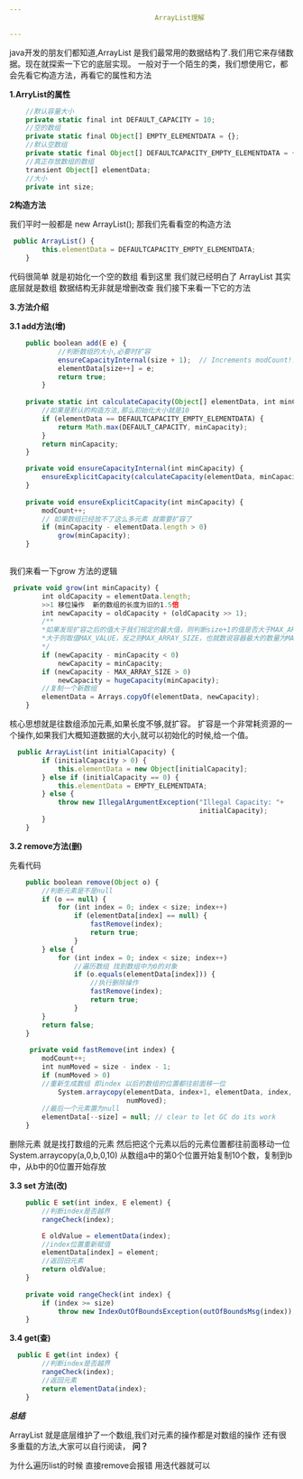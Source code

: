 ```yaml
---
                                    ArrayList理解

---
```

java开发的朋友们都知道,ArrayList 是我们最常用的数据结构了.我们用它来存储数据。现在就探索一下它的底层实现。
一般对于一个陌生的类，我们想使用它，都会先看它构造方法，再看它的属性和方法

**1.ArryList的属性**

``` javascript
    //默认容量大小
    private static final int DEFAULT_CAPACITY = 10;
    //空的数组
    private static final Object[] EMPTY_ELEMENTDATA = {};
    //默认空数组    
    private static final Object[] DEFAULTCAPACITY_EMPTY_ELEMENTDATA = {};
    //真正存放数组的数组
    transient Object[] elementData; 
    //大小
    private int size;
```
**2构造方法**

我们平时一般都是 new ArrayList(); 那我们先看看空的构造方法

``` javascript
 public ArrayList() {
        this.elementData = DEFAULTCAPACITY_EMPTY_ELEMENTDATA;
    }
```
代码很简单 就是初始化一个空的数组
看到这里  我们就已经明白了 ArrayList  其实底层就是数组
数据结构无非就是增删改查 我们接下来看一下它的方法

**3.方法介绍**

**3.1 add方法(增)**

``` javascript
    public boolean add(E e) {
            //判断数组的大小,必要时扩容
            ensureCapacityInternal(size + 1);  // Increments modCount!!
            elementData[size++] = e;
            return true;
        }
        
    private static int calculateCapacity(Object[] elementData, int minCapacity) {
        //如果是默认的构造方法,那么初始化大小就是10
        if (elementData == DEFAULTCAPACITY_EMPTY_ELEMENTDATA) {
            return Math.max(DEFAULT_CAPACITY, minCapacity);
        }
        return minCapacity;
    }

    private void ensureCapacityInternal(int minCapacity) {
        ensureExplicitCapacity(calculateCapacity(elementData, minCapacity));
    }
    
    private void ensureExplicitCapacity(int minCapacity) {
        modCount++;
        // 如果数组已经放不了这么多元素 就需要扩容了
        if (minCapacity - elementData.length > 0)
            grow(minCapacity);
    }
        
```
我们来看一下grow 方法的逻辑

``` javascript
 private void grow(int minCapacity) {
        int oldCapacity = elementData.length;
        >>1 移位操作  新的数组的长度为旧的1.5倍
        int newCapacity = oldCapacity + (oldCapacity >> 1);
        /**
        *如果发现扩容之后的值大于我们规定的最大值，则判断size+1的值是否大于MAX_ARRAY_SIZE的值，
        *大于则取值MAX_VALUE，反之则MAX_ARRAY_SIZE，也就数说容器最大的数量为MAX_VALUE
        */
        if (newCapacity - minCapacity < 0)
            newCapacity = minCapacity;
        if (newCapacity - MAX_ARRAY_SIZE > 0)
            newCapacity = hugeCapacity(minCapacity);
        //复制一个新数组
        elementData = Arrays.copyOf(elementData, newCapacity);
    }
```
核心思想就是往数组添加元素,如果长度不够,就扩容。
扩容是一个非常耗资源的一个操作,如果我们大概知道数据的大小,就可以初始化的时候,给一个值。

``` javascript
  public ArrayList(int initialCapacity) {
        if (initialCapacity > 0) {
            this.elementData = new Object[initialCapacity];
        } else if (initialCapacity == 0) {
            this.elementData = EMPTY_ELEMENTDATA;
        } else {
            throw new IllegalArgumentException("Illegal Capacity: "+
                                               initialCapacity);
        }
    }
```
**3.2 remove方法(删)**

先看代码

``` javascript
    public boolean remove(Object o) {
        //判断元素是不是null
        if (o == null) {
            for (int index = 0; index < size; index++)
                if (elementData[index] == null) {
                    fastRemove(index);
                    return true;
                }
        } else {
            for (int index = 0; index < size; index++)
                //遍历数组 找到数组中为0的对象
                if (o.equals(elementData[index])) {
                    //执行删除操作
                    fastRemove(index);
                    return true;
                }
        }
        return false;
    }
    
     private void fastRemove(int index) {
        modCount++;
        int numMoved = size - index - 1;
        if (numMoved > 0)
        //重新生成数组 即index 以后的数组的位置都往前面移一位 
            System.arraycopy(elementData, index+1, elementData, index,
                             numMoved);
        //最后一个元素置为null
        elementData[--size] = null; // clear to let GC do its work
    }
```
删除元素 就是找打数组的元素 然后把这个元素以后的元素位置都往前面移动一位
System.arraycopy(a,0,b,0,10) 从数组a中的第0个位置开始复制10个数，复制到b中，从b中的0位置开始存放

**3.3 set 方法(改)**

``` javascript
    public E set(int index, E element) {
        //判断index是否越界
        rangeCheck(index);

        E oldValue = elementData(index);
        //index位置重新赋值
        elementData[index] = element;
        //返回旧元素
        return oldValue;
    }
    
    private void rangeCheck(int index) {
        if (index >= size)
            throw new IndexOutOfBoundsException(outOfBoundsMsg(index));
    }
```
**3.4 get(查)**

``` javascript
  public E get(int index) {
        //判断index是否越界
        rangeCheck(index);
        //返回元素
        return elementData(index);
    }
```
***总结***

ArrayList 就是底层维护了一个数组,我们对元素的操作都是对数组的操作
还有很多重载的方法,大家可以自行阅读，
**问？**

为什么遍历list的时候 直接remove会报错  用迭代器就可以 






